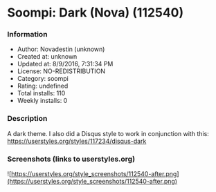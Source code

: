 # Soompi: Dark (Nova) (112540)

### Information
- Author: Novadestin (unknown)
- Created at: unknown
- Updated at: 8/9/2016, 7:31:34 PM
- License: NO-REDISTRIBUTION
- Category: soompi
- Rating: undefined
- Total installs: 110
- Weekly installs: 0


### Description
A dark theme. I also did a Disqus style to work in conjunction with this: https://userstyles.org/styles/117234/disqus-dark


### Screenshots (links to userstyles.org)
![https://userstyles.org/style_screenshots/112540-after.png](https://userstyles.org/style_screenshots/112540-after.png)


